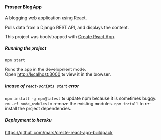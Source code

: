 
#### Prosper Blog App 
A blogging web application using React.

Pulls data from a Django REST API, and displays the content.

This project was bootstrapped with [Create React App](https://github.com/facebook/create-react-app).

##### Running the project
 `npm start`

Runs the app in the development mode.<br>
Open [http://localhost:3000](http://localhost:3000) to view it in the browser.


##### Incase of `react-scripts start` error
`npm install -g npm@latest` to update npm because it is sometimes buggy.
`rm -rf node_modules` to remove the existing modules.
`npm install` to re-install the project dependencies.


##### Deployment to heroku
https://github.com/mars/create-react-app-buildpack



